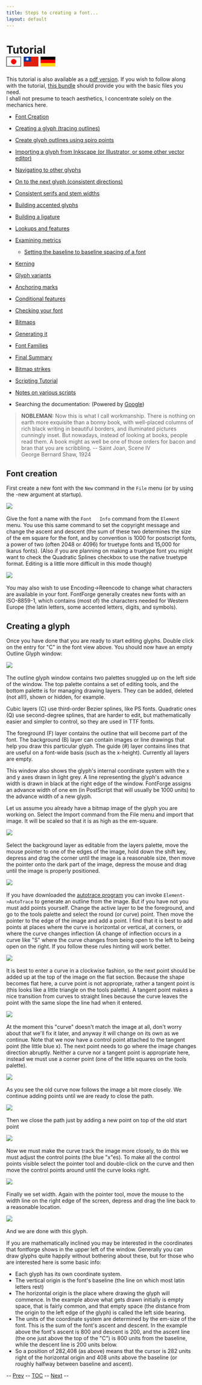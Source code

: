 ```yaml
---
title: Steps to creating a font...
layout: default
---
```



Tutorial\
 [![](flags/Nisshoki-Japan.png)](ja/editexample.html) [![](flags/taiwan.png)](http://edt1023.sayya.org/fontforge/editexample.html) [![](flags/GermanFlag.png)](de/editexample.html)
===================================================================================================================================================================================

This tutorial is also available as a [pdf
version](fontforge-tutorial.pdf). If you wish to follow along with the
tutorial, [this bundle](tutorial.tgz) should provide you with the basic
files you need.\
 I shall not presume to teach aesthetics, I concentrate solely on the
mechanics here.

-   [Font Creation](editexample.html#FontCreate)
-   [Creating a glyph (tracing outlines)](editexample.html#CharCreate)
-   [Create glyph outlines using spiro points](editspiro.html)
-   [Importing a glyph from Inkscape (or Illustrator, or some other
    vector editor)](importexample.html)
-   [Navigating to other glyphs](editexample2.html#Navigating)
-   [On to the next glyph (consistent
    directions)](editexample2.html#Creating-o)
-   [Consistent serifs and stem
    widths](editexample3.html#consistent-stems)
-   [Building accented glyphs](editexample4.html#accents)
-   [Building a ligature](editexample4.html#ligature)
-   [Lookups and features](editexample4.html#lookups)
-   [Examining metrics](editexample5.html#metrics)
    -   [Setting the baseline to baseline spacing of a
        font](editexample5.html#baseline)

-   [Kerning](editexample5.html#Kerning)
-   [Glyph variants](editexample6.html#Variants)
-   [Anchoring marks](editexample6.html#Marks)
-   [Conditional features](editexample6-5.html#Conditional)
-   [Checking your font](editexample7.html#checking)
-   [Bitmaps](editexample7.html#Bitmaps)
-   [Generating it](editexample7.html#generating)
-   [Font Families](editexample7.html#Families)
-   [Final Summary](editexample7.html#summary)
-   [Bitmap strikes](editexample8.html)
-   [Scripting Tutorial](scripting-tutorial.html)
-   [Notes on various scripts](scriptnotes.html#Special)
-   Searching the documentation: (Powered by
    [Google](http://www.google.com/))

> **NOBLEMAN:** Now this is what I call workmanship. There is nothing on
> earth more exquisite than a bonny book, with well-placed columns of
> rich black writing in beautiful borders, and illuminated pictures
> cunningly inset. But nowadays, instead of looking at books, people
> read them. A book might as well be one of those orders for bacon and
> bran that you are scribbling.
> -- Saint Joan, Scene IV\
>  George Bernard Shaw, 1924

Font creation
-------------

First create a new font with the `New` command in the `File` menu (or by
using the -new argument at startup).

![](img/newfont.png)

Give the font a name with the `Font   Info` command from the `Element`
menu. You use this same command to set the copyright message and change
the ascent and descent (the sum of these two determines the size of the
em square for the font, and by convention is 1000 for postscript fonts,
a power of two (often 2048 or 4096) for truetype fonts and 15,000 for
Ikarus fonts). (Also if you are planning on making a truetype font you
might want to check the Quadratic Splines checkbox to use the native
truetype format. Editing is a little more difficult in this mode though)

![](img/fontinfo.png)

You may also wish to use Encoding-\>Reencode to change what characters
are available in your font. FontForge generally creates new fonts with
an ISO-8859-1, which contains (most of) the characters needed for
Western Europe (the latin letters, some accented letters, digits, and
symbols).

Creating a glyph
----------------

Once you have done that you are ready to start editing glyphs. Double
click on the entry for "C" in the font view above. You should now have
an empty Outline Glyph window:

![](img/C1.png)

The outline glyph window contains two palettes snuggled up on the left
side of the window. The top palette contains a set of editing tools, and
the bottom palette is for managing drawing layers. They can be added,
deleted (not all!), shown or hidden, for example.

Cubic layers (C) use third-order Bezier splines, like PS fonts.
Quadratic ones (Q) use second-degree splines, that are harder to edit,
but mathematically easier and simpler to control, so they are used in
TTF fonts.

The foreground (F) layer contains the outline that will become part of
the font. The background (B) layer can contain images or line drawings
that help you draw this particular glyph. The guide (\#) layer contains
lines that are useful on a font-wide basis (such as the x-height).
Currently all layers are empty.

This window also shows the glyph's internal coordinate system with the x
and y axes drawn in light grey. A line representing the glyph's advance
width is drawn in black at the right edge of the window. FontForge
assigns an advance width of one em (in PostScript that will usually be
1000 units) to the advance width of a new glyph.

Let us assume you already have a bitmap image of the glyph you are
working on. Select the Import command from the File menu and import that
image. It will be scaled so that it is as high as the em-square.

![](img/C2.png)

Select the background layer as editable from the layers palette, move
the mouse pointer to one of the edges of the image, hold down the shift
key, depress and drag the corner until the image is a reasonable size,
then move the pointer onto the dark part of the image, depress the mouse
and drag until the image is properly positioned.

![](img/C3.png)

If you have downloaded the [autotrace
program](http://sourceforge.net/projects/autotrace/) you can invoke
`Element->AutoTrace` to generate an outline from the image. But if you
have not you must add points yourself. Change the active layer to be the
foreground, and go to the tools palette and select the round (or curve)
point. Then move the pointer to the edge of the image and add a point. I
find that it is best to add points at places where the curve is
horizontal or vertical, at corners, or where the curve changes
inflection (A change of inflection occurs in a curve like "S" where the
curve changes from being open to the left to being open on the right. If
you follow these rules hinting will work better.

![](img/C4.png)

It is best to enter a curve in a clockwise fashion, so the next point
should be added up at the top of the image on the flat section. Because
the shape becomes flat here, a curve point is not appropriate, rather a
tangent point is (this looks like a little triangle on the tools
palette). A tangent point makes a nice transition from curves to
straight lines because the curve leaves the point with the same slope
the line had when it entered.

![](img/C5.png)

At the moment this "curve" doesn't match the image at all, don't worry
about that we'll fix it later, and anyway it will change on its own as
we continue. Note that we now have a control point attached to the
tangent point (the little blue x). The next point needs to go where the
image changes direction abruptly. Neither a curve nor a tangent point is
appropriate here, instead we must use a corner point (one of the little
squares on the tools palette).

![](img/C6.png)

As you see the old curve now follows the image a bit more closely. We
continue adding points until we are ready to close the path.

![](img/C7.png)

Then we close the path just by adding a new point on top of the old
start point

![](img/C8.png)

Now we must make the curve track the image more closely, to do this we
must adjust the control points (the blue "x"es). To make all the control
points visible select the pointer tool and double-click on the curve and
then move the control points around until the curve looks right.

![](img/C9.png)

Finally we set width. Again with the pointer tool, move the mouse to the
width line on the right edge of the screen, depress and drag the line
back to a reasonable location.

![](img/C10.png)

And we are done with this glyph.

If you are mathematically inclined you may be interested in the
coordinates that fontforge shows in the upper left of the window.
Generally you can draw glyphs quite happily without bothering about
these, but for those who are interested here is some basic info:

-   Each glyph has its own coordinate system.
-   The vertical origin is the font's baseline (the line on which most
    latin letters rest)
-   The horizontal origin is the place where drawing the glyph will
    commence. In the example above what gets drawn initially is empty
    space, that is fairly common, and that empty space (the distance
    from the origin to the left edge of the glyph) is called the left
    side bearing.
-   The units of the coordinate system are determined by the em-size of
    the font. This is the sum of the font's ascent and descent. In the
    example above the font's ascent is 800 and descent is 200, and the
    ascent line (the one just above the top of the "C") is 800 units
    from the baseline, while the descent line is 200 units below.
-   So a position of 282,408 (as above) means that the cursor is 282
    units right of the horizontal origin and 408 units above the
    baseline (or roughly halfway between baseline and ascent).

-- [Prev](overview.html) -- [TOC](overview.html) --
[Next](editspiro.html) --
